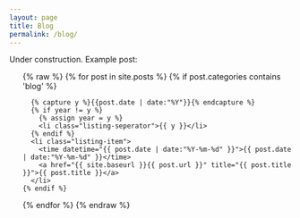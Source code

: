 ```yaml
---
layout: page
title: Blog
permalink: /blog/
---
```


Under construction.
Example post:

<ul class="listing">
{% raw %}
  {% for post in site.posts %}
    {% if post.categories contains 'blog' %}
  
      {% capture y %}{{post.date | date:"%Y"}}{% endcapture %}
      {% if year != y %}
        {% assign year = y %}
        <li class="listing-seperator">{{ y }}</li>
      {% endif %}
      <li class="listing-item">
        <time datetime="{{ post.date | date:"%Y-%m-%d" }}">{{ post.date | date:"%Y-%m-%d" }}</time>
        <a href="{{ site.baseurl }}{{ post.url }}" title="{{ post.title }}">{{ post.title }}</a>
      </li>
    {% endif %}
  {% endfor %}
{% endraw %}
</ul>
